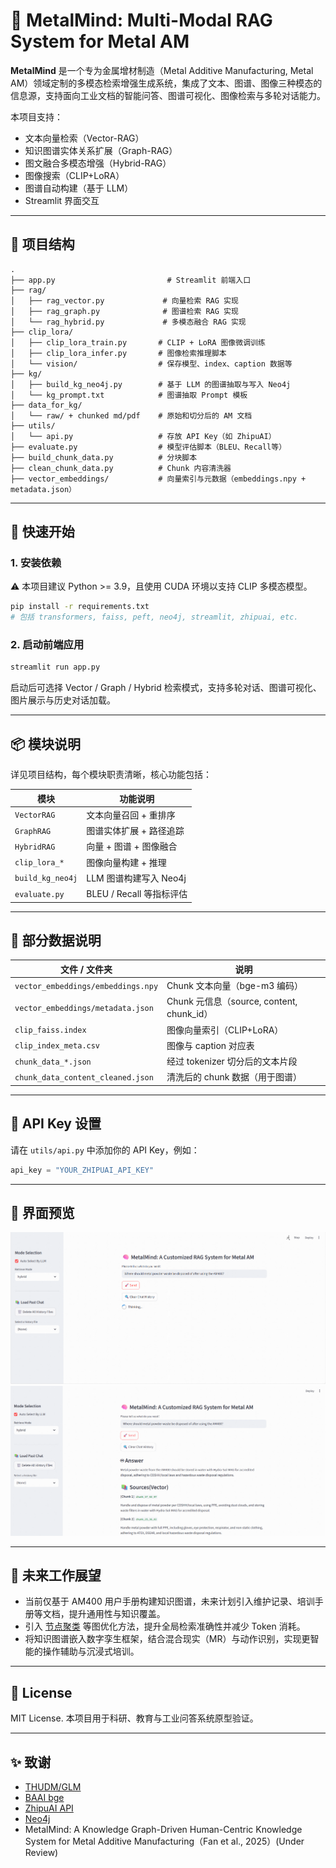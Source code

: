 # 🧠 MetalMind: Multi-Modal RAG System for Metal AM

**MetalMind** 是一个专为金属增材制造（Metal Additive Manufacturing, Metal AM）领域定制的多模态检索增强生成系统，集成了文本、图谱、图像三种模态的信息源，支持面向工业文档的智能问答、图谱可视化、图像检索与多轮对话能力。

本项目支持：
- 文本向量检索（Vector-RAG）
- 知识图谱实体关系扩展（Graph-RAG）
- 图文融合多模态增强（Hybrid-RAG）
- 图像搜索（CLIP+LoRA）
- 图谱自动构建（基于 LLM）
- Streamlit 界面交互

---

## 🧱 项目结构

```
.
├── app.py                         # Streamlit 前端入口
├── rag/
│   ├── rag_vector.py             # 向量检索 RAG 实现
│   ├── rag_graph.py              # 图谱检索 RAG 实现
│   └── rag_hybrid.py             # 多模态融合 RAG 实现
├── clip_lora/
│   ├── clip_lora_train.py       # CLIP + LoRA 图像微调训练
│   ├── clip_lora_infer.py       # 图像检索推理脚本
│   └── vision/                  # 保存模型、index、caption 数据等
├── kg/
│   ├── build_kg_neo4j.py        # 基于 LLM 的图谱抽取与写入 Neo4j
│   └── kg_prompt.txt            # 图谱抽取 Prompt 模板
├── data_for_kg/
│   └── raw/ + chunked md/pdf    # 原始和切分后的 AM 文档
├── utils/
│   └── api.py                   # 存放 API Key（如 ZhipuAI）
├── evaluate.py                  # 模型评估脚本（BLEU、Recall等）
├── build_chunk_data.py          # 分块脚本
├── clean_chunk_data.py          # Chunk 内容清洗器
├── vector_embeddings/           # 向量索引与元数据（embeddings.npy + metadata.json）
```

---

## 🚀 快速开始

### 1. 安装依赖
⚠️ 本项目建议 Python >= 3.9，且使用 CUDA 环境以支持 CLIP 多模态模型。
```bash
pip install -r requirements.txt
# 包括 transformers, faiss, peft, neo4j, streamlit, zhipuai, etc.
```

### 2. 启动前端应用

```bash
streamlit run app.py
```

启动后可选择 Vector / Graph / Hybrid 检索模式，支持多轮对话、图谱可视化、图片展示与历史对话加载。

---

## 📦 模块说明

详见项目结构，每个模块职责清晰，核心功能包括：

| 模块             | 功能说明 |
|------------------|----------|
| `VectorRAG`      | 文本向量召回 + 重排序 |
| `GraphRAG`       | 图谱实体扩展 + 路径追踪 |
| `HybridRAG`      | 向量 + 图谱 + 图像融合 |
| `clip_lora_*`    | 图像向量构建 + 推理 |
| `build_kg_neo4j` | LLM 图谱构建写入 Neo4j |
| `evaluate.py`    | BLEU / Recall 等指标评估 |

---

## 📁 部分数据说明

| 文件 / 文件夹                    | 说明 |
|----------------------------------|------|
| `vector_embeddings/embeddings.npy` | Chunk 文本向量（bge-m3 编码） |
| `vector_embeddings/metadata.json` | Chunk 元信息（source, content, chunk_id） |
| `clip_faiss.index`                | 图像向量索引（CLIP+LoRA） |
| `clip_index_meta.csv`            | 图像与 caption 对应表 |
| `chunk_data_*.json`              | 经过 tokenizer 切分后的文本片段 |
| `chunk_data_content_cleaned.json`| 清洗后的 chunk 数据（用于图谱） |

---

## 🔐 API Key 设置

请在 `utils/api.py` 中添加你的 API Key，例如：

```python
api_key = "YOUR_ZHIPUAI_API_KEY"
```

---

## 🌟 界面预览

![Thinking Process](https://github.com/Bluesmmm/MetalMind/raw/main/app/thinking.png)
![Answering Process](https://github.com/Bluesmmm/MetalMind/raw/main/app/hybrid.png)

---

## 🔮 未来工作展望
- 当前仅基于 AM400 用户手册构建知识图谱，未来计划引入维护记录、培训手册等文档，提升通用性与知识覆盖。
- 引入 [节点聚类](https://arxiv.org/abs/2404.16130) 等图优化方法，提升全局检索准确性并减少 Token 消耗。
- 将知识图谱嵌入数字孪生框架，结合混合现实（MR）与动作识别，实现更智能的操作辅助与沉浸式培训。

---

## 📄 License

MIT License. 本项目用于科研、教育与工业问答系统原型验证。

---

## ✨ 致谢

- [THUDM/GLM](https://github.com/THUDM/GLM)
- [BAAI bge](https://huggingface.co/BAAI)
- [ZhipuAI API](https://open.bigmodel.cn/)
- [Neo4j](https://neo4j.com/)
- MetalMind: A Knowledge Graph-Driven Human-Centric Knowledge System for Metal Additive Manufacturing（Fan et al., 2025）(Under Review)
